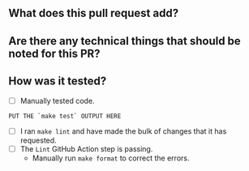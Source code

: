 ## What does this pull request add?


## Are there any technical things that should be noted for this PR?


## How was it tested?
- [ ] Manually tested code.

```
PUT THE `make test` OUTPUT HERE
```
- [ ] I ran `make lint` and have made the bulk of changes that it has requested.
- [ ] The `Lint` GitHub Action step is passing.
  - Manually run `make format` to correct the errors.
